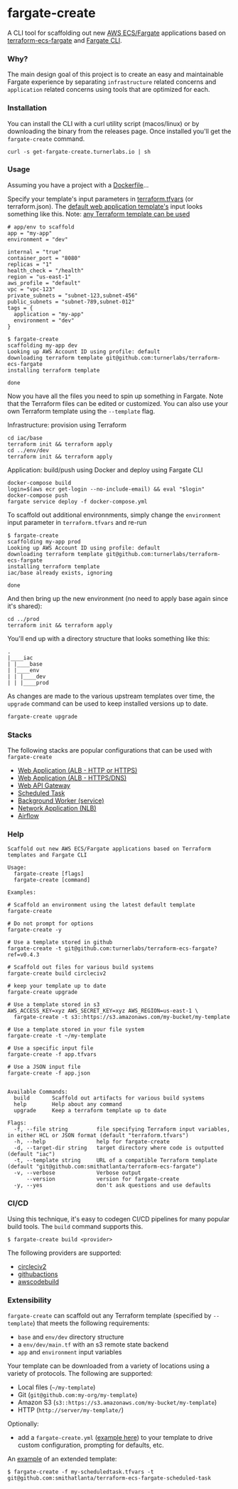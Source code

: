 # fargate-create

A CLI tool for scaffolding out new [AWS ECS/Fargate](https://aws.amazon.com/fargate/) applications based on [terraform-ecs-fargate](https://github.com/smithatlanta/terraform-ecs-fargate) and [Fargate CLI](https://github.com/turnerlabs/fargate).

### Why?

The main design goal of this project is to create an easy and maintainable Fargate experience by separating `infrastructure` related concerns and `application` related concerns using tools that are optimized for each.

### Installation

You can install the CLI with a curl utility script (macos/linux) or by downloading the binary from the releases page. Once installed you'll get the `fargate-create` command.

```
curl -s get-fargate-create.turnerlabs.io | sh
```

### Usage

Assuming you have a project with a [Dockerfile]()...

Specify your template's input parameters in [terraform.tfvars](https://www.terraform.io/docs/configuration/variables.html) (or terraform.json). The [default web application template's](https://github.com/smithatlanta/terraform-ecs-fargate) input looks something like this. Note: [any Terraform template can be used](#extensibility)

```hcl
# app/env to scaffold
app = "my-app"
environment = "dev"

internal = "true"
container_port = "8080"
replicas = "1"
health_check = "/health"
region = "us-east-1"
aws_profile = "default"
vpc = "vpc-123"
private_subnets = "subnet-123,subnet-456"
public_subnets = "subnet-789,subnet-012"
tags = {
  application = "my-app"
  environment = "dev"
}
```

```shell
$ fargate-create
scaffolding my-app dev
Looking up AWS Account ID using profile: default
downloading terraform template git@github.com:turnerlabs/terraform-ecs-fargate
installing terraform template

done
```

Now you have all the files you need to spin up something in Fargate. Note that the Terraform files can be edited or customized. You can also use your own Terraform template using the `--template` flag.

Infrastructure: provision using Terraform

```shell
cd iac/base
terraform init && terraform apply
cd ../env/dev
terraform init && terraform apply
```

Application: build/push using Docker and deploy using Fargate CLI

```shell
docker-compose build
login=$(aws ecr get-login --no-include-email) && eval "$login"
docker-compose push
fargate service deploy -f docker-compose.yml
```

To scaffold out additional environnments, simply change the `environment` input parameter in `terraform.tfvars` and re-run

```shell
$ fargate-create
scaffolding my-app prod
Looking up AWS Account ID using profile: default
downloading terraform template git@github.com:turnerlabs/terraform-ecs-fargate
installing terraform template
iac/base already exists, ignoring

done
```

And then bring up the new environment (no need to apply base again since it's shared):

```shell
cd ../prod
terraform init && terraform apply
```

You'll end up with a directory structure that looks something like this:

```
.
|____iac
| |____base
| |____env
| | |____dev
| | |____prod
```

As changes are made to the various upstream templates over time, the `upgrade` command can be used to keep installed versions up to date.

```bash
fargate-create upgrade
```

### Stacks

The following stacks are popular configurations that can be used with `fargate-create`

- [Web Application (ALB - HTTP or HTTPS)](https://github.com/smithatlanta/terraform-ecs-fargate#fargate-create)
- [Web Application (ALB - HTTPS/DNS)](https://github.com/turnerlabs/terraform-ecs-fargate-dns-https#fargate-create)
- [Web API Gateway](https://github.com/turnerlabs/terraform-ecs-fargate-apigateway#fargate-create)
- [Scheduled Task](https://github.com/smithatlanta/terraform-ecs-fargate-scheduled-task#fargate-create)
- [Background Worker (service)](https://github.com/turnerlabs/terraform-ecs-fargate-background-worker#fargate-create)
- [Network Application (NLB)](https://github.com/turnerlabs/terraform-ecs-fargate-nlb#fargate-create)
- [Airflow](https://github.com/turnerlabs/terraform-ecs-fargate-airflow#fargate-create)

### Help

```
Scaffold out new AWS ECS/Fargate applications based on Terraform templates and Fargate CLI

Usage:
  fargate-create [flags]
  fargate-create [command]

Examples:

# Scaffold an environment using the latest default template
fargate-create

# Do not prompt for options
fargate-create -y

# Use a template stored in github
fargate-create -t git@github.com:turnerlabs/terraform-ecs-fargate?ref=v0.4.3

# Scaffold out files for various build systems
fargate-create build circleciv2

# keep your template up to date
fargate-create upgrade

# Use a template stored in s3
AWS_ACCESS_KEY=xyz AWS_SECRET_KEY=xyz AWS_REGION=us-east-1 \
  fargate-create -t s3::https://s3.amazonaws.com/my-bucket/my-template

# Use a template stored in your file system
fargate-create -t ~/my-template

# Use a specific input file
fargate-create -f app.tfvars

# Use a JSON input file
fargate-create -f app.json


Available Commands:
  build       Scaffold out artifacts for various build systems
  help        Help about any command
  upgrade     Keep a terraform template up to date

Flags:
  -f, --file string         file specifying Terraform input variables, in either HCL or JSON format (default "terraform.tfvars")
  -h, --help                help for fargate-create
  -d, --target-dir string   target directory where code is outputted (default "iac")
  -t, --template string     URL of a compatible Terraform template (default "git@github.com:smithatlanta/terraform-ecs-fargate")
  -v, --verbose             Verbose output
      --version             version for fargate-create
  -y, --yes                 don't ask questions and use defaults
```

### CI/CD

Using this technique, it's easy to codegen CI/CD pipelines for many popular build tools. The `build` command supports this.

```shell
$ fargate-create build <provider>
```

The following providers are supported:

- [circleciv2](https://circleci.com/)
- [githubactions](https://github.com/features/actions)
- [awscodebuild](https://aws.amazon.com/codebuild/)

### Extensibility

`fargate-create` can scaffold out any Terraform template (specified by `--template`) that meets the following requirements:

- `base` and `env/dev` directory structure
- a `env/dev/main.tf` with an s3 remote state backend
- `app` and `environment` input variables

Your template can be downloaded from a variety of locations using a variety of protocols. The following are supported:

- Local files (`~/my-template`)
- Git (`git@github.com:my-org/my-template`)
- Amazon S3 (`s3::https://s3.amazonaws.com/my-bucket/my-template`)
- HTTP (`http://server/my-template/`)

Optionally:

- add a `fargate-create.yml` ([example here](examples/fargate-create.yml)) to your template to drive custom configuration, prompting for defaults, etc.

An [example](https://github.com/smithatlanta/terraform-ecs-fargate-scheduled-task/) of an extended template:

```shell
$ fargate-create -f my-scheduledtask.tfvars -t git@github.com:smithatlanta/terraform-ecs-fargate-scheduled-task
```
